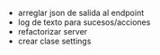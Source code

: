- arreglar json de salida al endpoint
- log de texto para sucesos/acciones
- refactorizar server
- crear clase settings